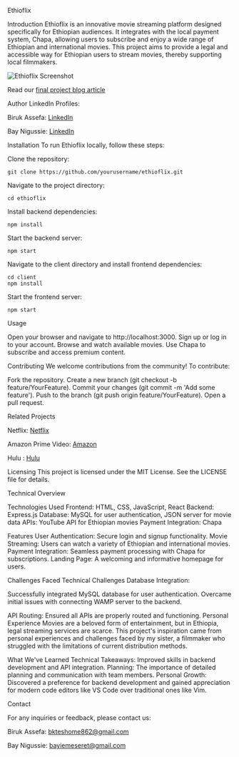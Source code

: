 Ethioflix

Introduction
Ethioflix is an innovative movie streaming platform designed specifically for Ethiopian audiences. It integrates with the local payment system, Chapa, allowing users to subscribe and enjoy a wide range of Ethiopian and international movies. This project aims to provide a legal and accessible way for Ethiopian users to stream movies, thereby supporting local filmmakers.


![Ethioflix Screenshot](https://media.licdn.com/dms/image/D4E12AQHaOZaqrBCVgQ/article-cover_image-shrink_720_1280/0/1715781843613?e=1721260800&v=beta&t=PeDQ2PM2GW1FqMaYIdOcp6V52YQ7BC8AuFvHpUCFDLc)

Read our [final project blog article](https://www.linkedin.com/pulse/introducing-ethioflix-revolutionizing-movie-streaming-biruk-assefa-gi2je/)

Author LinkedIn Profiles:

Biruk Assefa: [LinkedIn](https://www.linkedin.com/in/bruka)

Bay Nigussie: [LinkedIn](https://www.linkedin.com/in/bay-nigussie)

Installation
To run Ethioflix locally, follow these steps:

Clone the repository:
```
git clone https://github.com/yourusername/ethioflix.git
```
Navigate to the project directory:
```
cd ethioflix
```
Install backend dependencies:
```
npm install
```
Start the backend server:
```
npm start
```
Navigate to the client directory and install frontend dependencies:
```
cd client
npm install
```
Start the frontend server:
```
npm start
```

Usage

Open your browser and navigate to http://localhost:3000.
Sign up or log in to your account.
Browse and watch available movies.
Use Chapa to subscribe and access premium content.

Contributing
We welcome contributions from the community! To contribute:

Fork the repository.
Create a new branch (git checkout -b feature/YourFeature).
Commit your changes (git commit -m 'Add some feature').
Push to the branch (git push origin feature/YourFeature).
Open a pull request.

Related Projects

Netflix: [Netflix](https://www.netflix.com)

Amazon Prime Video: [Amazon](https://www.amazon.com/amazonprime)

Hulu : [Hulu](https://www.hulu.com)


Licensing
This project is licensed under the MIT License. See the LICENSE file for details.

Technical Overview

Technologies Used
Frontend: HTML, CSS, JavaScript, React
Backend: Express.js
Database: MySQL for user authentication, JSON server for movie data
APIs: YouTube API for Ethiopian movies
Payment Integration: Chapa

Features
User Authentication: Secure login and signup functionality.
Movie Streaming: Users can watch a variety of Ethiopian and international movies.
Payment Integration: Seamless payment processing with Chapa for subscriptions.
Landing Page: A welcoming and informative homepage for users.

Challenges Faced
Technical Challenges
Database Integration:

Successfully integrated MySQL database for user authentication.
Overcame initial issues with connecting WAMP server to the backend.

API Routing:
Ensured all APIs are properly routed and functioning.
Personal Experience
Movies are a beloved form of entertainment, but in Ethiopia, legal streaming services are scarce. This project's inspiration came from personal experiences and challenges faced by my sister, a filmmaker who struggled with the limitations of current distribution methods.

What We've Learned
Technical Takeaways: Improved skills in backend development and API integration.
Planning: The importance of detailed planning and communication with team members.
Personal Growth: Discovered a preference for backend development and gained appreciation for modern code editors like VS Code over traditional ones like Vim.

Contact

For any inquiries or feedback, please contact us:

Biruk Assefa: bkteshome862@gmail.com

Bay Nigussie: bayiemeseret@gmail.com
